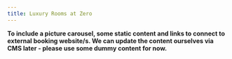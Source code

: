 ```yaml
---
title: Luxury Rooms at Zero
---
```

**To include a picture carousel, some static content and links to connect to external booking website/s. We can update the content ourselves via CMS later - please use some dummy content for now.**